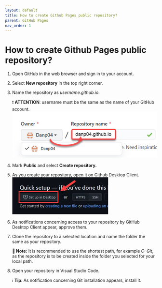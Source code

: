 ```yaml
---
layout: default
title: How to create Github Pages public repository?
parent: GitHub Pages
nav_order: 1
---
```



# How to create Github Pages public repository?
1. Open GitHub in the web browser and sign in to your account.
2. Select **New repository** in the top right corner.
3. Name the repository as *username.github.io*.  

   ❗ **ATTENTION**: username must be the same as the name of your GitHub account.
   ![New_repo](/assets/images/screen_1.jpg)
4. Mark **Public** and select **Create repository.**
5. As you create your repository, open it on Github Desktop Client.
   ![GDC](/assets/images/screen_2.jpg)
6. As notifications concerning access to your repository by GitHub Desktop Client appear, approve them.
7. Clone the repository to a selected location and name the folder the same as your repository.

   **📝 Note:** It is recommended to use the shortest path, for example *C: Git*, as the repository is to be created inside the folder you selected for your local path.
8. Open your repository in Visual Studio Code.

   ℹ️ **Tip**: As notification concerning Git installation appears, install it. 






